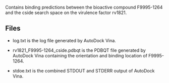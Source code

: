Contains binding predictions between the bioactive compound F9995-1264 and the cside search space on the virulence factor rv1821.

## Files

- log.txt is the log file generated by AutoDock Vina.

- rv1821_F9995-1264_cside.pdbqt is the PDBQT file generated by AutoDock Vina containing the orientation and binding location of F9995-1264.

- stdoe.txt is the combined STDOUT and STDERR output of AutoDock Vina.

